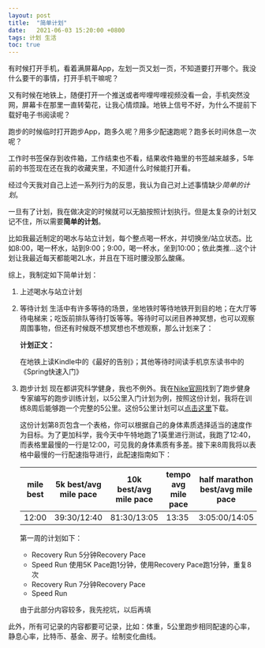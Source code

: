```yaml
---
layout: post
title:  "简单计划"
date:   2021-06-03 15:20:00 +0800
tags: 计划 生活
toc: true
---
```

有时候打开手机，看着满屏幕App，左划一页又划一页，不知道要打开哪个。我没什么要干的事情，打开手机干嘛呢？

又有时候在地铁上，随便打开一个推送或者哔哩哔哩视频没看一会，手机突然没网，屏幕卡在那里一直转菊花，让我心情烦躁。地铁上信号不好，为什么不提前下载好电子书阅读呢？

跑步的时候临时打开跑步App，跑多久呢？用多少配速跑呢？跑多长时间休息一次呢？

工作时书签保存到收件箱，工作结束也不看，结果收件箱里的书签越来越多，5年前的书签现在还在我的收藏夹里，不知道什么时候能打开看。

经过今天我对自己上述一系列行为的反思，我认为自己对上述事情缺少*简单的计划*。

一旦有了计划，我在做决定的时候就可以无脑按照计划执行。但是太复杂的计划又记不住，所以需要**简单的计划**。

比如我最近制定的喝水与站立计划，每个整点喝一杯水，并切换坐/站立状态。比如8:00，喝一杯水，站到9:00；9:00，喝一杯水，坐到10:00；依此类推...这个计划让我最近每天都能喝2L水，并且在下班时腰没那么酸痛。

综上，我制定如下简单计划：

1. 上述喝水与站立计划
2. 等待计划
    生活中有许多等待的场景，坐地铁时等待地铁开到目的地；在大厅等待电梯来；吃饭前排队等待打饭等等。等待时可以闭目养神冥想，也可以观察周围事物，但还有时候既不想冥想也不想观察，那么计划来了：

    **计划正文：** 
    
    在地铁上读Kindle中的《最好的告别》；其他等待时间读手机京东读书中的《Spring快速入门》
3. 跑步计划
    现在都讲究科学健身，我也不例外。我在[Nike官网](https://www.nike.com/running/training-plans)找到了跑步健身专家编写的跑步训练计划，以5公里入门计划为例，按照这份计划，我将在训练8周后能够跑一个完整的5公里。这份5公里计划可以[点击这里](https://www.nike.com/pdf/Nike-Run-Club-5K-Training-Plan-Audio-Guided-Runs.pdf)下载。

    这份计划第8页包含一个表格，你可以根据自己的身体素质选择适当的速度作为目标。为了更加科学，我今天中午特地跑了1英里进行测试，我跑了12:40，而表格里最慢的一行是12:00，可见我的身体素质有多差。接下来8周我将以表格中最慢的一行配速指导进行，此配速指南如下：
    
    |mile best|5k best/avg mile pace|10k best/avg mile pace|tempo avg mile pace|half marathon best/avg mile pace|marathon best/avg mile pace|recovery day pace|
    |---|---|---|---|---|---|---|
    |12:00|39:30/12:40|81:30/13:05|13:35|3:05:00/14:05|6:00:00/13:45|14:30|

    第一周的计划如下：

    * Recovery Run 5分钟Recovery Pace
    * Speed Run 使用5K Pace跑1分钟，使用Recovery Pace跑1分钟，重复8次
    * Recovery Run 7分钟Recovery Pace
    * Speed Run 

    由于此部分内容较多，我先挖坑，以后再填

此外，所有可记录的内容都要可记录，比如：体重，5公里跑步相同配速的心率，静息心率，比特币、基金、房子。绘制变化曲线。
